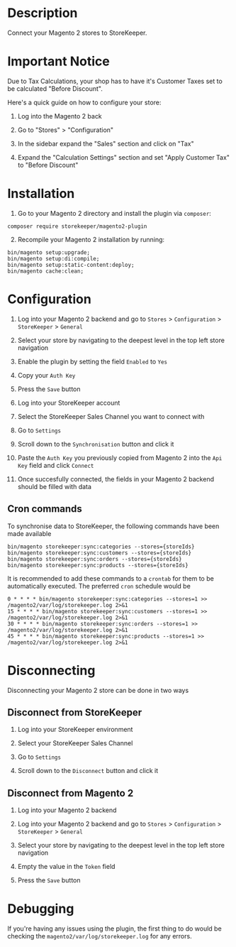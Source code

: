 # Description

Connect your Magento 2 stores to StoreKeeper.

# Important Notice

Due to Tax Calculations, your shop has to have it's Customer Taxes set to be calculated "Before Discount".

Here's a quick guide on how to configure your store:

1. Log into the Magento 2 back

2. Go to "Stores" > "Configuration"

3. In the sidebar expand the "Sales" section and click on "Tax"

3. Expand the "Calculation Settings" section and set "Apply Customer Tax" to "Before Discount"

# Installation

1. Go to your Magento 2 directory and install the plugin via `composer`:
```
composer require storekeeper/magento2-plugin
```

2. Recompile your Magento 2 installation by running:
```
bin/magento setup:upgrade;
bin/magento setup:di:compile;
bin/magento setup:static-content:deploy;
bin/magento cache:clean;
```

# Configuration

1. Log into your Magento 2 backend and go to `Stores` > `Configuration` > `StoreKeeper` > `General`

2. Select your store by navigating to the deepest level in the top left store navigation

3. Enable the plugin by setting the field `Enabled` to `Yes`

6. Copy your `Auth Key`

7. Press the `Save` button

8. Log into your StoreKeeper account

9. Select the StoreKeeper Sales Channel you want to connect with

10. Go to `Settings`

11. Scroll down to the `Synchronisation` button and click it

12. Paste the `Auth Key` you previously copied from Magento 2 into the `Api Key` field and click `Connect`

13. Once succesfully connected, the fields in your Magento 2 backend should be filled with data

## Cron commands

To synchronise data to StoreKeeper, the following commands have been made available

```
bin/magento storekeeper:sync:categories --stores={storeIds}
bin/magento storekeeper:sync:customers --stores={storeIds}
bin/magento storekeeper:sync:orders --stores={storeIds}
bin/magento storekeeper:sync:products --stores={storeIds}
```

It is recommended to add these commands to a `crontab` for them to be automatically executed. The preferred `cron` schedule would be

```
0 * * * * bin/magento storekeeper:sync:categories --stores=1 >> /magento2/var/log/storekeeper.log 2>&1
15 * * * * bin/magento storekeeper:sync:customers --stores=1 >> /magento2/var/log/storekeeper.log 2>&1
30 * * * * bin/magento storekeeper:sync:orders --stores=1 >> /magento2/var/log/storekeeper.log 2>&1
45 * * * * bin/magento storekeeper:sync:products --stores=1 >> /magento2/var/log/storekeeper.log 2>&1
```

# Disconnecting

Disconnecting your Magento 2 store can be done in two ways

## Disconnect from StoreKeeper

1. Log into your StoreKeeper environment

2. Select your StoreKeeper Sales Channel

3. Go to `Settings` 

4. Scroll down to the `Disconnect` button and click it

## Disconnect from Magento 2 

1. Log into your Magento 2 backend

2. Log into your Magento 2 backend and go to `Stores` > `Configuration` > `StoreKeeper` > `General`

3. Select your store by navigating to the deepest level in the top left store navigation

4. Empty the value in the `Token` field

5. Press the `Save` button

# Debugging

If you're having any issues using the plugin, the first thing to do would be checking the `magento2/var/log/storekeeper.log` for any errors.

